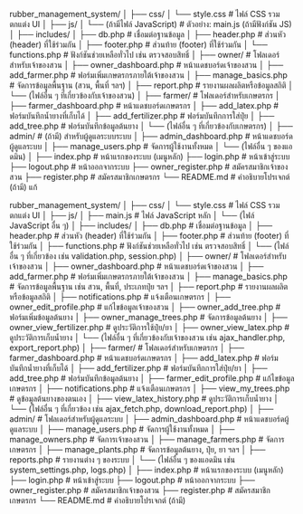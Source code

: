rubber_management_system/
│
├── css/
│   └── style.css              # ไฟล์ CSS รวมตกแต่ง UI
│
├── js/
│   └── (ถ้ามีไฟล์ JavaScript)  # ตัวอย่าง: main.js (ถ้ามีฟังก์ชัน JS)
│
├── includes/
│   ├── db.php                 # เชื่อมต่อฐานข้อมูล
│   ├── header.php             # ส่วนหัว (header) ที่ใช้ร่วมกัน
│   ├── footer.php             # ส่วนท้าย (footer) ที่ใช้ร่วมกัน
│   └── functions.php          # ฟังก์ชันช่วยเหลือทั่วไป เช่น ตรวจสอบสิทธิ์
│
├── owner/                     # โฟลเดอร์สำหรับเจ้าของสวน
│   ├── owner_dashboard.php    # หน้าแดชบอร์ดเจ้าของสวน
│   ├── add_farmer.php         # ฟอร์มเพิ่มเกษตรกรภายใต้เจ้าของสวน
│   ├── manage_basics.php      # จัดการข้อมูลพื้นฐาน (สวน, พื้นที่ ฯลฯ)
│   ├── report.php             # รายงานผลผลิตหรือข้อมูลสถิติ
│   └── (ไฟล์อื่น ๆ ที่เกี่ยวข้องกับเจ้าของสวน)
│
├── farmer/                    # โฟลเดอร์สำหรับเกษตรกร
│   ├── farmer_dashboard.php   # หน้าแดชบอร์ดเกษตรกร
│   ├── add_latex.php          # ฟอร์มบันทึกน้ำยางที่เก็บได้
│   ├── add_fertilizer.php     # ฟอร์มบันทึกการใส่ปุ๋ย
│   ├── add_tree.php           # ฟอร์มบันทึกข้อมูลต้นยาง
│   └── (ไฟล์อื่น ๆ ที่เกี่ยวข้องกับเกษตรกร)
│
├── admin/                     # (ถ้ามี) สำหรับผู้ดูแลระบบระบบ
│   ├── admin_dashboard.php    # หน้าแดชบอร์ดผู้ดูแลระบบ
│   ├── manage_users.php       # จัดการผู้ใช้งานทั้งหมด
│   └── (ไฟล์อื่น ๆ ของแอดมิน)
│
├── index.php                  # หน้าแรกของระบบ (เมนูหลัก)
├── login.php                  # หน้าเข้าสู่ระบบ
├── logout.php                 # หน้าออกจากระบบ
├── owner_register.php         # สมัครสมาชิกเจ้าของสวน
├── register.php               # สมัครสมาชิกเกษตรกร
└── README.md                  # คำอธิบายโปรเจกต์ (ถ้ามี)
แก้

rubber_management_system/
│
├── css/
│   └── style.css                    # ไฟล์ CSS รวมตกแต่ง UI
│
├── js/
│   ├── main.js                     # ไฟล์ JavaScript หลัก
│   └── (ไฟล์ JavaScript อื่น ๆ)
│
├── includes/
│   ├── db.php                     # เชื่อมต่อฐานข้อมูล
│   ├── header.php                 # ส่วนหัว (header) ที่ใช้ร่วมกัน
│   ├── footer.php                 # ส่วนท้าย (footer) ที่ใช้ร่วมกัน
│   ├── functions.php              # ฟังก์ชันช่วยเหลือทั่วไป เช่น ตรวจสอบสิทธิ์
│   └── (ไฟล์อื่น ๆ ที่เกี่ยวข้อง เช่น validation.php, session.php)
│
├── owner/                         # โฟลเดอร์สำหรับเจ้าของสวน
│   ├── owner_dashboard.php        # หน้าแดชบอร์ดเจ้าของสวน
│   ├── add_farmer.php             # ฟอร์มเพิ่มเกษตรกรภายใต้เจ้าของสวน
│   ├── manage_basics.php          # จัดการข้อมูลพื้นฐาน เช่น สวน, พื้นที่, ประเภทปุ๋ย ฯลฯ
│   ├── report.php                 # รายงานผลผลิตหรือข้อมูลสถิติ
│   ├── notifications.php          # แจ้งเตือนเกษตรกร
│   ├── owner_edit_profile.php     # แก้ไขข้อมูลเจ้าของสวน
│   ├── owner_add_tree.php         # ฟอร์มเพิ่มข้อมูลต้นยาง
│   ├── owner_manage_trees.php     # จัดการข้อมูลต้นยาง
│   ├── owner_view_fertilizer.php  # ดูประวัติการใช้ปุ๋ย/ยา
│   ├── owner_view_latex.php       # ดูประวัติการเก็บน้ำยาง
│   └── (ไฟล์อื่น ๆ ที่เกี่ยวข้องกับเจ้าของสวน เช่น ajax_handler.php, export_report.php)
│
├── farmer/                        # โฟลเดอร์สำหรับเกษตรกร
│   ├── farmer_dashboard.php       # หน้าแดชบอร์ดเกษตรกร
│   ├── add_latex.php              # ฟอร์มบันทึกน้ำยางที่เก็บได้
│   ├── add_fertilizer.php         # ฟอร์มบันทึกการใส่ปุ๋ย/ยา
│   ├── add_tree.php               # ฟอร์มบันทึกข้อมูลต้นยาง
│   ├── farmer_edit_profile.php    # แก้ไขข้อมูลเกษตรกร
│   ├── notifications.php          # แจ้งเตือนเกษตรกร
│   ├── view_my_trees.php          # ดูข้อมูลต้นยางของตนเอง
│   ├── view_latex_history.php     # ดูประวัติการเก็บน้ำยาง
│   └── (ไฟล์อื่น ๆ ที่เกี่ยวข้อง เช่น ajax_fetch.php, download_report.php)
│
├── admin/                        # โฟลเดอร์สำหรับผู้ดูแลระบบ
│   ├── admin_dashboard.php       # หน้าแดชบอร์ดผู้ดูแลระบบ
│   ├── manage_users.php          # จัดการผู้ใช้งานทั้งหมด
│   ├── manage_owners.php         # จัดการเจ้าของสวน
│   ├── manage_farmers.php        # จัดการเกษตรกร
│   ├── manage_plants.php         # จัดการข้อมูลต้นยาง, ปุ๋ย, ยา ฯลฯ
│   ├── reports.php               # รายงานต่าง ๆ ของระบบ
│   └── (ไฟล์อื่น ๆ ของแอดมิน เช่น system_settings.php, logs.php)
│
├── index.php                    # หน้าแรกของระบบ (เมนูหลัก)
├── login.php                    # หน้าเข้าสู่ระบบ
├── logout.php                   # หน้าออกจากระบบ
├── owner_register.php           # สมัครสมาชิกเจ้าของสวน
├── register.php                 # สมัครสมาชิกเกษตรกร
└── README.md                    # คำอธิบายโปรเจกต์ (ถ้ามี)
